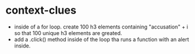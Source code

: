 # context-clues

* inside of a for loop. create 100 h3 elements containing "accusation" + i so that 100 unique h3 elements are greated.
* add a .click() method inside of the loop tha runs a function with an alert inside.